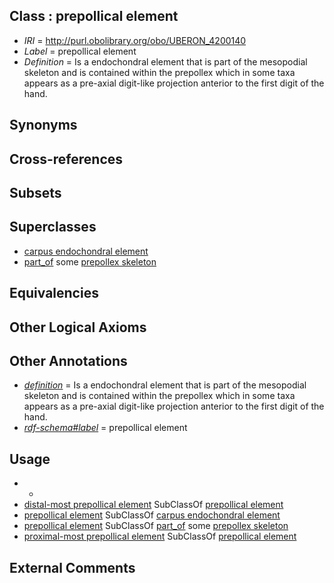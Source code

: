 
## Class : prepollical element

 * *IRI* = http://purl.obolibrary.org/obo/UBERON_4200140
 * *Label* = prepollical element
 * *Definition* = Is a endochondral element that is part of the mesopodial skeleton and is contained within the prepollex which in some taxa appears as a pre-axial digit-like projection anterior to the first digit of the hand.

## Synonyms


## Cross-references


## Subsets


## Superclasses

 * [carpus endochondral element](../../UBERON/49/UBERON_0015049.md)
 * [part_of](../../BFO/50/BFO_0000050.md) some [prepollex skeleton](../../UBERON/35/UBERON_0012135.md)

## Equivalencies


## Other Logical Axioms


## Other Annotations

 * *[definition](../../IAO/15/IAO_0000115.md)* = Is a endochondral element that is part of the mesopodial skeleton and is contained within the prepollex which in some taxa appears as a pre-axial digit-like projection anterior to the first digit of the hand.
 * *[rdf-schema#label](../../el/rdf-schema#label.md)* = prepollical element

## Usage

 * -
 * [distal-most prepollical element](../../UBERON/83/UBERON_3010683.md) SubClassOf [prepollical element](../../UBERON/40/UBERON_4200140.md)
 * [prepollical element](../../UBERON/40/UBERON_4200140.md) SubClassOf [carpus endochondral element](../../UBERON/49/UBERON_0015049.md)
 * [prepollical element](../../UBERON/40/UBERON_4200140.md) SubClassOf [part_of](../../BFO/50/BFO_0000050.md) some [prepollex skeleton](../../UBERON/35/UBERON_0012135.md)
 * [proximal-most prepollical element](../../UBERON/82/UBERON_3010682.md) SubClassOf [prepollical element](../../UBERON/40/UBERON_4200140.md)

## External Comments

